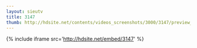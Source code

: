 ```yaml
---
layout: sieutv
title: 3147
thumb: http://hdsite.net/contents/videos_screenshots/3000/3147/preview_360p.mp4.jpg
---
```

{% include iframe src='http://hdsite.net/embed/3147' %}
 
